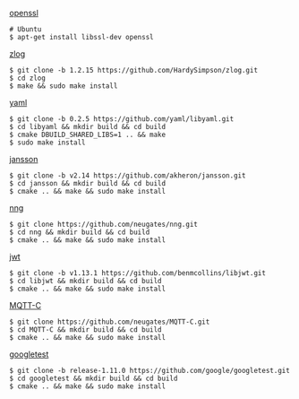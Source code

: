 [openssl](https://github.com/openssl/openssl)

```shell
# Ubuntu
$ apt-get install libssl-dev openssl
```

[zlog](https://github.com/HardySimpson/zlog.git)
```shell
$ git clone -b 1.2.15 https://github.com/HardySimpson/zlog.git
$ cd zlog
$ make && sudo make install
```

[yaml](https://github.com/yaml/libyaml.git)
```shell
$ git clone -b 0.2.5 https://github.com/yaml/libyaml.git
$ cd libyaml && mkdir build && cd build 
$ cmake DBUILD_SHARED_LIBS=1 .. && make
$ sudo make install
```

[jansson](https://github.com/akheron/jansson)
```shell
$ git clone -b v2.14 https://github.com/akheron/jansson.git
$ cd jansson && mkdir build && cd build
$ cmake .. && make && sudo make install
```

[nng](https://github.com/neugates/nng.git)
```shell
$ git clone https://github.com/neugates/nng.git
$ cd nng && mkdir build && cd build
$ cmake .. && make && sudo make install
```

[jwt](https://github.com/benmcollins/libjwt.git)
```shell
$ git clone -b v1.13.1 https://github.com/benmcollins/libjwt.git
$ cd libjwt && mkdir build && cd build
$ cmake .. && make && sudo make install
```

[MQTT-C](https://github.com/neugates/MQTT-C.git)
```shell
$ git clone https://github.com/neugates/MQTT-C.git 
$ cd MQTT-C && mkdir build && cd build
$ cmake .. && make && sudo make install
```

[googletest](https://github.com/google/googletest.git)
```shell
$ git clone -b release-1.11.0 https://github.com/google/googletest.git 
$ cd googletest && mkdir build && cd build
$ cmake .. && make && sudo make install
```